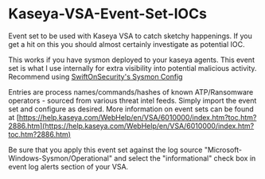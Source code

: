 # Kaseya-VSA-Event-Set-IOCs
Event set to be used with Kaseya VSA to catch sketchy happenings. If you get a hit on this you should almost certainly investigate as potential IOC.

This works if you have sysmon deployed to your kaseya agents. This event set is what I use internally for extra visibility into potential malicious activity. Recommend using [SwiftOnSecurity's Sysmon Config](https://github.com/SwiftOnSecurity/sysmon-config)

Entries are process names/commands/hashes of known ATP/Ransomware operators - sourced from various threat intel feeds. Simply import the event set and configure as desired.
More information on event sets can be found at [https://help.kaseya.com/WebHelp/en/VSA/6010000/index.htm?toc.htm?2886.htm](https://help.kaseya.com/WebHelp/en/VSA/6010000/index.htm?toc.htm?2886.htm)

Be sure that you apply this event set against the log source "Microsoft-Windows-Sysmon/Operational" and select the "informational" check box in event log alerts section of your VSA.

